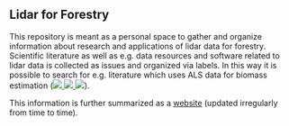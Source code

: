 ## Lidar for Forestry

This repository is meant as a personal space to gather and organize information about research and applications of lidar data for forestry. Scientific literature as well as e.g. data resources and software related to lidar data is collected as issues and organized via labels. In this way it is possible to search for e.g. literature which uses ALS data for biomass estimation ([![](https://img.shields.io/badge/literature-28CF9F) ![](https://img.shields.io/badge/ALS-C5DEF5) ![](https://img.shields.io/badge/biomass-F9D0C4)](https://github.com/wiesehahn/lidar-forestry/issues?q=sort%3Aupdated-desc%20label%3AALS%20label%3Aliterature%20label%3Abiomass)). 

This information is further summarized as a [website](https://wiesehahn.github.io/lidar-forestry/) (updated irregularly from time to time).